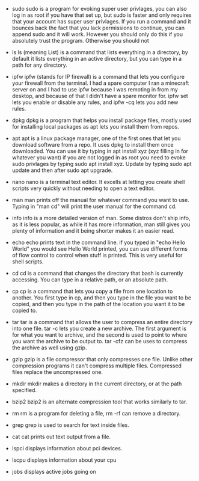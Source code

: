 - sudo 
sudo is a program for evoking super user privlages, you can also log in as root if you have that set up, but sudo is faster and only requires that your account has super user privlages.
If you run a command and it bounces back the fact that you lack permissions to continue, you can append sudo and it will work.  However you should only do this if you absolutely trust the program.
Otherwise you should not

- ls
ls (meaning List) is a command that lists everything in a directory, by default it lists everything in an active directory, 
but you can type in a path for any directory.

- ipfw
ipfw (stands for IP firewall) is a command that lets you configure your firewall from the terminal.
I had a spare computer I ran a minecraft server on and I had to use ipfw because 
I was remoting in from my desktop, and because of that I didn't have a spare monitor for.
ipfw set lets you enable or disable any rules, and ipfw -cq lets you add new rules.

- dpkg
dpkg is a program that helps you install package files, mostly used for installing local packages as apt lets you install them from repos.

- apt
apt is a linux package manager, one of the first ones that let you download software from a repo.  It uses dpkg to install them once downloaded.
You can use it by typing in apt install xyz (xyz filling in for whatever you want) if you are not logged in as root you need to evoke sudo privlages
by typing sudo apt install xyz.  Update by typing sudo apt update and then after sudo apt upgrade.  

- nano
nano is a terminal text editor.  It excells at letting you create shell scripts very quickly without needing to open a text editor. 

- man
man prints off the manual for whatever command you want to use. Typing in "man cd" will print the user manual for the command cd.

- info
info is a more detailed version of man.  Some distros don't ship info, as it is less popular, 
as while it has more information, man still gives you plenty of information and it being shorter makes it an easier read.

- echo
echo prints text in the command line.  if you typed in "echo Hello World" you would see Hello World printed, 
you can use different forms of flow control to control when stuff is printed.  This is very useful for shell scripts.

- cd
cd is a command that changes the directory that bash is currently accessing.  You can type in a relative path, or an absolute path.

- cp 
cp is a command that lets you copy a file from one location to another.  You first type in cp,
and then you type in the file you want to be copied, and then you type in the path of the location you want it to be copied to.

- tar
tar is a command that allows the user to compress an entire directory into one file.  tar -c lets you create a new archive. 
The first argument is for what you want to archive, and the second is used to point to where you want the archive to be output to.
tar -cfz can be uses to compress the archive as well using gzip.

- gzip
gzip is a file compressor that only compresses one file.  Unlike other compression programs it can't compress multiple files. 
Compressed files replace the uncompressed one.  

- mkdir
mkdir makes a directory in the current directory, or at the path specified.

- bzip2 
bzip2 is an alternate compression tool that works similarly to tar. 

- rm
rm is a program for deleting a file, rm -rf can remove a directory.

- grep
grep is used to search for text inside files.

- cat
cat prints out text output from a file. 

- lspci
displays information about pci devices.

- lscpu 
displays information about your cpu

- jobs
displays active jobs going on